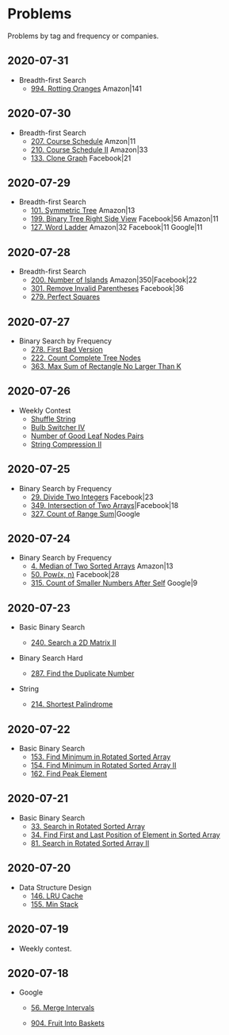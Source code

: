 # Problems

Problems by tag and frequency or companies.

## 2020-07-31

- Breadth-first Search
  - [994. Rotting Oranges](https://leetcode.com/problems/rotting-oranges/) Amazon|141

## 2020-07-30

- Breadth-first Search
  - [207. Course Schedule](https://leetcode.com/problems/course-schedule/) Amzon|11
  - [210. Course Schedule II](https://leetcode.com/problems/course-schedule-ii/) Amazon|33
  - [133. Clone Graph](https://leetcode.com/problems/clone-graph/) Facebook|21

## 2020-07-29

- Breadth-first Search
  - [101. Symmetric Tree](https://leetcode.com/problems/symmetric-tree/) Amazon|13
  - [199. Binary Tree Right Side View](https://leetcode.com/problems/binary-tree-right-side-view/) Facebook|56 Amazon|11
  - [127. Word Ladder](https://leetcode.com/problems/word-ladder/) Amazon|32 Facebook|11 Google|11

## 2020-07-28

- Breadth-first Search 
  - [200. Number of Islands](https://leetcode.com/problems/number-of-islands/) Amazon|350|Facebook|22
  - [301. Remove Invalid Parentheses](https://leetcode.com/problems/remove-invalid-parentheses/) Facebook|36
  - [279. Perfect Squares](https://leetcode.com/problems/perfect-squares/)

## 2020-07-27

- Binary Search by Frequency
  - [278. First Bad Version](https://leetcode.com/problems/first-bad-version/)
  - [222. Count Complete Tree Nodes](https://leetcode.com/problems/count-complete-tree-nodes/) 
  - [363. Max Sum of Rectangle No Larger Than K](https://leetcode.com/problems/max-sum-of-rectangle-no-larger-than-k/)

## 2020-07-26

- Weekly Contest
  - [Shuffle String](https://leetcode.com/contest/weekly-contest-199/problems/shuffle-string)
  - [Bulb Switcher IV](https://leetcode.com/contest/weekly-contest-199/problems/bulb-switcher-iv)
  - [Number of Good Leaf Nodes Pairs](https://leetcode.com/contest/weekly-contest-199/problems/number-of-good-leaf-nodes-pairs)
  - [String Compression II](https://leetcode.com/contest/weekly-contest-199/problems/string-compression-ii)

## 2020-07-25

- Binary Search by Frequency
  - [29. Divide Two Integers](https://leetcode.com/problems/divide-two-integers/) Facebook|23
  - [349. Intersection of Two Arrays](https://leetcode.com/problems/intersection-of-two-arrays/)|Facebook|18
  - [327. Count of Range Sum](https://leetcode.com/problems/count-of-range-sum/)|Google

## 2020-07-24

- Binary Search by  Frequency
  - [4.  Median of Two Sorted Arrays](https://leetcode.com/problems/median-of-two-sorted-arrays/) Amazon|13
  - [50. Pow(x, n)](https://leetcode.com/problems/powx-n/) Facebook|28
  - [315. Count of Smaller Numbers After Self](https://leetcode.com/problems/count-of-smaller-numbers-after-self/) Google|9

## 2020-07-23

- Basic Binary Search
  
  - [240. Search a 2D Matrix II](https://leetcode.com/problems/search-a-2d-matrix-ii/)
- Binary Search Hard
  
  - [287. Find the Duplicate Number](https://leetcode.com/problems/find-the-duplicate-number/)
  
- String

  - [214. Shortest Palindrome](https://leetcode.com/problems/shortest-palindrome/)

## 2020-07-22

- Basic Binary Search
  - [153. Find Minimum in Rotated Sorted Array](https://leetcode.com/problems/find-minimum-in-rotated-sorted-array/)
  - [154. Find Minimum in Rotated Sorted Array II](https://leetcode.com/problems/find-minimum-in-rotated-sorted-array-ii/)
  - [162. Find Peak Element](https://leetcode.com/problems/find-peak-element/)

## 2020-07-21

- Basic Binary Search
  - [33. Search in Rotated Sorted Array](https://leetcode.com/problems/search-in-rotated-sorted-array/)
  - [34. Find First and Last Position of Element in Sorted Array](https://leetcode.com/problems/find-first-and-last-position-of-element-in-sorted-array/)
  - [81. Search in Rotated Sorted Array II](https://leetcode.com/problems/search-in-rotated-sorted-array-ii/)

## 2020-07-20

- Data Structure Design
  - [146. LRU Cache](https://leetcode.com/problems/lru-cache/)
  - [155. Min Stack](https://leetcode.com/problems/min-stack/)

## 2020-07-19

- Weekly contest.

## 2020-07-18

- Google 

  - [56. Merge Intervals](https://leetcode.com/problems/merge-intervals/)

  - [904. Fruit Into Baskets](https://leetcode.com/problems/fruit-into-baskets/)

  


